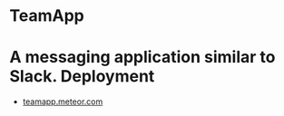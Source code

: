 # TeamApp
A messaging application similar to Slack.
Deployment
==========
- [teamapp.meteor.com](https://teamapp.meteor.com)